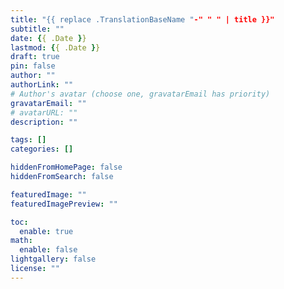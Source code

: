 ```yaml
---
title: "{{ replace .TranslationBaseName "-" " " | title }}"
subtitle: ""
date: {{ .Date }}
lastmod: {{ .Date }}
draft: true
pin: false
author: ""
authorLink: ""
# Author's avatar (choose one, gravatarEmail has priority)
gravatarEmail: ""
# avatarURL: ""
description: ""

tags: []
categories: []

hiddenFromHomePage: false
hiddenFromSearch: false

featuredImage: ""
featuredImagePreview: ""

toc:
  enable: true
math:
  enable: false
lightgallery: false
license: ""
---
```


<!--more-->
